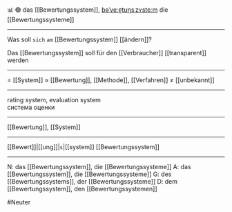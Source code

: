 📊 🟢 das [[Bewertungssystem]], [bəˈveːɐ̯tʊŋsˌzʏsteːm](https://youglish.com/pronounce/Bewertungssystem/german)
die [[Bewertungssysteme]]

---
Was soll `sich` `am` [[Bewertungssystem]] [[ändern]]?

Das [[Bewertungssystem]] soll für den [[Verbraucher]] [[transparent]] werden

---
= [[System]]
≈ [[Bewertung]], [[Methode]], [[Verfahren]]
≠ [[unbekannt]]

---
rating system, evaluation system  
система оценки

---
[[Bewertung]], [[System]]

---
[[Bewert]]|[[ung]]|`s`|[[system]]
[[Bewertungssystem]]


---
N: das [[Bewertungssystem]], die [[Bewertungssysteme]]
A: das [[Bewertungssystem]], die [[Bewertungssysteme]]
G: des [[Bewertungssystems]], der [[Bewertungssysteme]]
D: dem [[Bewertungssystem]], den [[Bewertungssystemen]]

#Neuter 